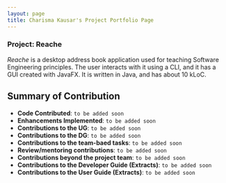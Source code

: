 ```yaml
---
layout: page
title: Charisma Kausar's Project Portfolio Page
---
```


### Project: Reache

_Reache_ is a desktop address book application used for teaching Software Engineering principles. The user interacts with it using a CLI, and it has a GUI created with JavaFX. It is written in Java, and has about 10 kLoC.

## Summary of Contribution

* **Code Contributed**: `to be added soon` 
* **Enhancements Implemented**: `to be added soon` 
* **Contributions to the UG**: `to be added soon`
* **Contributions to the DG**: `to be added soon` 
* **Contributions to the team-baed tasks**: `to be added soon` 
* **Review/mentoring contributions**: `to be added soon` 
* **Contributions beyond the project team**: `to be added soon` 
* **Contributions to the Developer Guide (Extracts)**: `to be added soon` 
* **Contributions to the User Guide (Extracts)**: `to be added soon` 
